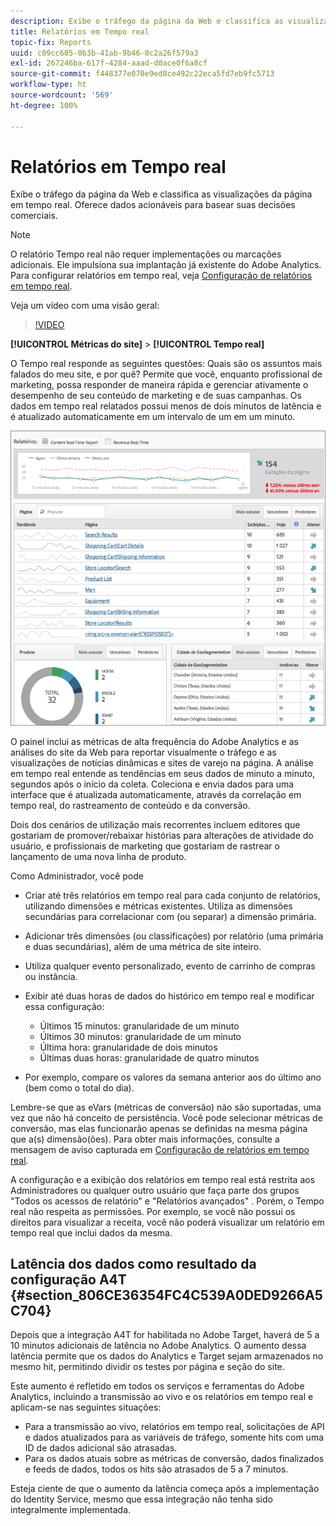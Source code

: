 ```yaml
---
description: Exibe o tráfego da página da Web e classifica as visualizações da página em tempo real. Oferece dados acionáveis para basear suas decisões comerciais.
title: Relatórios em Tempo real
topic-fix: Reports
uuid: c09cc605-0b3b-41ab-9b46-8c2a26f579a3
exl-id: 267246ba-617f-4284-aaad-d0ace0f6a8cf
source-git-commit: f448377e070e9ed8ce492c22eca5fd7eb9fc5713
workflow-type: ht
source-wordcount: '569'
ht-degree: 100%

---
```


# Relatórios em Tempo real

Exibe o tráfego da página da Web e classifica as visualizações da página em tempo real. Oferece dados acionáveis para basear suas decisões comerciais.

>[!NOTE]
>
>O relatório Tempo real não requer implementações ou marcações adicionais. Ele impulsiona sua implantação já existente do Adobe Analytics. Para configurar relatórios em tempo real, veja [Configuração de relatórios em tempo real](/help/admin/admin/realtime/t-realtime-admin.md).

Veja um vídeo com uma visão geral:

>[!VIDEO](https://video.tv.adobe.com/v/25454/?quality=12)

**[!UICONTROL Métricas do site]** > **[!UICONTROL Tempo real]**

O Tempo real responde as seguintes questões: Quais são os assuntos mais falados do meu site, e por quê? Permite que você, enquanto profissional de marketing, possa responder de maneira rápida e gerenciar ativamente o desempenho de seu conteúdo de marketing e de suas campanhas. Os dados em tempo real relatados possui menos de dois minutos de latência e é atualizado automaticamente em um intervalo de um em um minuto.

![](assets/report-realtime.png)

O painel inclui as métricas de alta frequência do Adobe Analytics e as análises do site da Web para reportar visualmente o tráfego e as visualizações de notícias dinâmicas e sites de varejo na página. A análise em tempo real entende as tendências em seus dados de minuto a minuto, segundos após o início da coleta. Coleciona e envia dados para uma interface que é atualizada automaticamente, através da correlação em tempo real, do rastreamento de conteúdo e da conversão.

Dois dos cenários de utilização mais recorrentes incluem editores que gostariam de promover/rebaixar histórias para alterações de atividade do usuário, e profissionais de marketing que gostariam de rastrear o lançamento de uma nova linha de produto.

Como Administrador, você pode

* Criar até três relatórios em tempo real para cada conjunto de relatórios, utilizando dimensões e métricas existentes. Utiliza as dimensões secundárias para correlacionar com (ou separar) a dimensão primária.
* Adicionar três dimensões (ou classificações) por relatório (uma primária e duas secundárias), além de uma métrica de site inteiro.
* Utiliza qualquer evento personalizado, evento de carrinho de compras ou instância.
* Exibir até duas horas de dados do histórico em tempo real e modificar essa configuração:

   * Últimos 15 minutos: granularidade de um minuto
   * Últimos 30 minutos: granularidade de um minuto
   * Última hora: granularidade de dois minutos
   * Últimas duas horas: granularidade de quatro minutos

* Por exemplo, compare os valores da semana anterior aos do último ano (bem como o total do dia).

Lembre-se que as eVars (métricas de conversão) não são suportadas, uma vez que não há conceito de persistência. Você pode selecionar métricas de conversão, mas elas funcionarão apenas se definidas na mesma página que a(s) dimensão(ões). Para obter mais informações, consulte a mensagem de aviso capturada em [Configuração de relatórios em tempo real](/help/admin/admin/realtime/t-realtime-admin.md).

A configuração e a exibição dos relatórios em tempo real está restrita aos Administradores ou qualquer outro usuário que faça parte dos grupos &quot;Todos os acessos de relatório&quot; e &quot;Relatórios avançados&quot; . Porém, o Tempo real não respeita as permissões. Por exemplo, se você não possui os direitos para visualizar a receita, você não poderá visualizar um relatório em tempo real que inclui dados da mesma.

## Latência dos dados como resultado da configuração A4T {#section_806CE36354FC4C539A0DED9266A5C704}

Depois que a integração A4T for habilitada no Adobe Target, haverá de 5 a 10 minutos adicionais de latência no Adobe Analytics. O aumento dessa latência permite que os dados do Analytics e Target sejam armazenados no mesmo hit, permitindo dividir os testes por página e seção do site.

Este aumento é refletido em todos os serviços e ferramentas do Adobe Analytics, incluindo a transmissão ao vivo e os relatórios em tempo real e aplicam-se nas seguintes situações:

* Para a transmissão ao vivo, relatórios em tempo real, solicitações de API e dados atualizados para as variáveis de tráfego, somente hits com uma ID de dados adicional são atrasadas.
* Para os dados atuais sobre as métricas de conversão, dados finalizados e feeds de dados, todos os hits são atrasados de 5 a 7 minutos.

Esteja ciente de que o aumento da latência começa após a implementação do Identity Service, mesmo que essa integração não tenha sido integralmente implementada.
